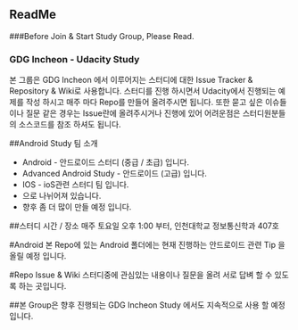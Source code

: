 ## ReadMe
###Before Join & Start Study Group, Please Read.

### GDG Incheon - Udacity Study
 본 그룹은 GDG Incheon 에서 이루어지는 스터디에 대한 Issue Tracker & Repository & Wiki로 사용합니다.
 스터디를 진행 하시면서 Udacity에서 진행되는 예제를 작성 하시고 매주 마다 Repo를 만들어 올려주시면 됩니다.
 또한 묻고 싶은 이슈들이나 질문 같은 경우는 Issue란에 올려주시거나 진행에 있어 어려운점은
 스터디원분들의 소스코드를 참조 하셔도 됩니다.

##Android Study 팀 소개
* Android - 안드로이드 스터디 (중급 / 초급) 입니다.
* Advanced Android Study - 안드로이드 (고급) 입니다.
* IOS - ioS관련 스터디 팀 입니다.
* 으로 나뉘어져 있습니다.
* 향후 좀 더 많이 만들 예정 입니다.

##스터디 시간 / 장소
매주 토요일 오후 1:00 부터, 인천대학교 정보통신학과 407호

#Android
본 Repo에 있는 Android 폴더에는 현재 진행하는 안드로이드 관련 Tip 을 올릴 예정 입니다.

#Repo Issue & Wiki
스터디중에 관심있는 내용이나 질문을 올려 서로 답벼 할 수 있도록 하는 곳입니다.

##본 Group은 향후 진행되는 GDG Incheon Study 에서도 지속적으로 사용 할 예정 입니다.

